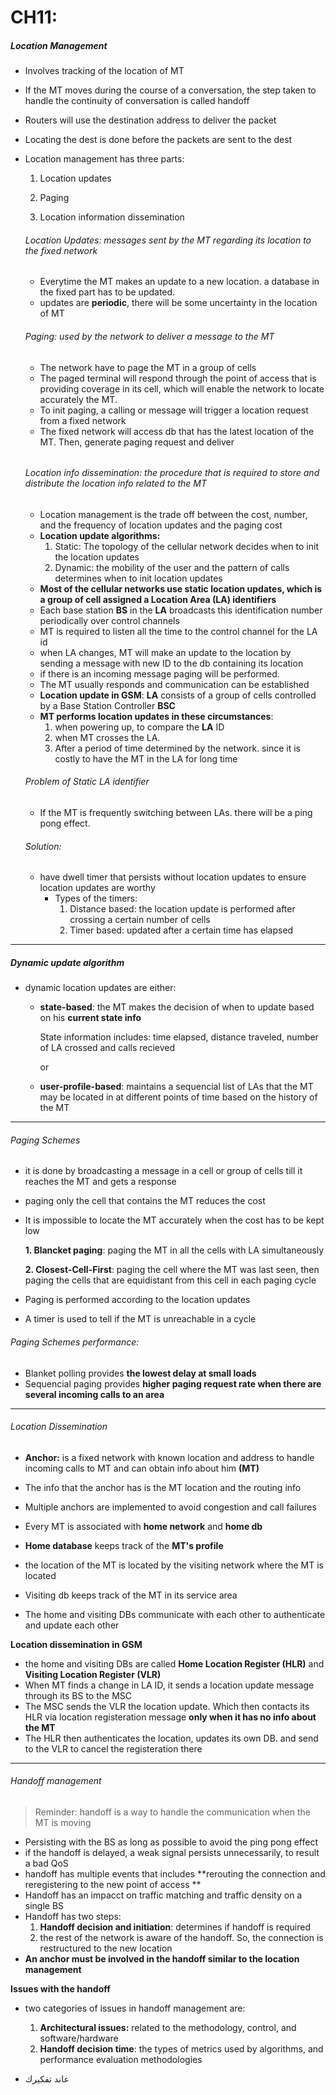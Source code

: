 #  CH11:



##### Location Management

-  Involves tracking of the location of MT

- If the MT moves during the course of a conversation, the step taken to handle the continuity of conversation is called handoff

- Routers will use the destination address to deliver the packet

- Locating the dest is done before the packets are sent to the dest

- Location management has three parts:

  1. Location updates

  2. Paging

  3. Location information dissemination

     

  ###### Location Updates: messages sent by the MT regarding its location to the fixed network

  - Everytime the MT makes an update to a new location. a database in the fixed part has to be updated.
  - updates are **periodic**, there will be some uncertainty in the location of MT

  

  ###### Paging: used by the network to deliver a message to the MT

  - The network have to page the MT in a group of cells
  - The paged terminal will respond through the point of access that is providing coverage in its cell, which will enable the network to locate accurately the MT.
  - To init paging, a calling or message will trigger a location request from a fixed network
  - The fixed network will access db that has the latest location of the MT. Then, generate paging request and deliver

  ###### 

  ###### Location info dissemination: the procedure that is required to store and distribute the location info related to the MT

  - Location management is the trade off between the cost, number, and the frequency of location updates and the paging cost
  - **Location update algorithms:**
    1. Static: The topology of the cellular network decides when to init the location updates
    2. Dynamic: the mobility of the user and the pattern of calls determines when to init location updates
  - **Most of the cellular networks use static location updates, which is a group of cell assigned a Location Area (LA) identifiers**
  - Each base station **BS** in the **LA** broadcasts this identification number periodically over control channels
  - MT is required to listen all the time to the control channel for the LA id
  - when LA changes, MT will make an update to the location by sending a message with new ID to the db containing its location
  - if there is an incoming message paging will be performed.
  - The MT usually responds and communication can be established
  - **Location update in GSM**: **LA** consists of a group of cells controlled by a Base Station Controller **BSC**
  - **MT performs location updates in these circumstances**:
    1. when powering up, to compare the **LA** ID
    2. when MT crosses the LA. 
    3. After a period of time determined by the network. since it is costly to have the MT in the LA for long time

  

  ###### Problem of Static LA identifier

  - If the MT is frequently switching between LAs. there will be a ping pong effect.

  ###### Solution:

  - have dwell timer that persists without location updates to ensure location updates are worthy
    - Types of the timers:
      1. Distance based: the location update is performed after crossing a certain number of cells
      2. Timer based: updated after a certain time has elapsed

------

##### Dynamic update algorithm

- dynamic location updates are either:

  - **state-based**: the MT makes the decision of when to update based on his **current state info**

    State information includes: time elapsed, distance traveled, number of LA crossed and calls recieved

    or

  -  **user-profile-based**: maintains a sequencial list of LAs that the MT may be located in at different points of time based on the history of the MT

------

###### Paging Schemes

- it is done by broadcasting a message in a cell or group of cells till it reaches the MT and gets a response

- paging only the cell that contains the MT reduces the cost

- It is impossible to locate the MT accurately when the cost has to be kept low

  **1. Blancket paging**: paging the MT in all the cells with LA simultaneously

  **2. Closest-Cell-First**: paging the cell where the MT was last seen, then paging the cells that are equidistant from this cell in each paging cycle

- Paging is performed according to the location updates

- A timer is used to tell if the MT is unreachable in a cycle

###### Paging Schemes performance:

- Blanket polling provides **the lowest delay at small loads**
- Sequencial paging provides **higher paging request rate when there are several incoming calls to an area**

------

###### Location Dissemination

- **Anchor:** is a fixed network with known location and address to handle incoming calls to MT and  can obtain info about him **(MT)**

- The info that the anchor has is the MT location and the routing info

- Multiple anchors are implemented to avoid congestion and call failures

- Every MT is associated with **home network** and **home db**

- **Home database** keeps track of the **MT's profile**

- the location of the MT is located by the visiting network where the MT is located

- Visiting db keeps track of the MT in its service area

- The home and visiting DBs communicate with each other to authenticate and update each other

  

**Location dissemination in GSM**

- the home and visiting DBs are called **Home Location Register (HLR)** and **Visiting Location Register (VLR)**
- When MT finds a change in LA ID, it sends a location update message through its BS to the MSC
- The MSC sends the VLR the location update. Which then contacts its HLR via location registeration message **only when it has no info about the MT**
- The HLR then authenticates the location, updates its own DB. and send to the VLR to cancel the registeration there



------

###### Handoff management

> Reminder: handoff is a way to handle the communication when the MT is moving

- Persisting with the BS as long as possible to avoid the ping pong effect
- if the handoff is delayed, a weak signal persists unnecessarily, to result a bad QoS
- handoff has multiple events that includes **rerouting the connection and reregistering to the new point of access **
- Handoff has an impacct on traffic matching and traffic density on a single BS
- Handoff has two steps:
  1. **Handoff decision and initiation**: determines if handoff is required
  2. the rest of the network is aware of the handoff. So, the connection is restructured to the new location
- **An anchor must be involved in the handoff similar to the location management**



**Issues with the handoff**

- two categories of issues in handoff management are:
  1. **Architectural issues:** related to the methodology, control, and software/hardware
  2. **Handoff decision time**: the types of metrics used by algorithms, and performance evaluation methodologies



- عاند تفكيرك

